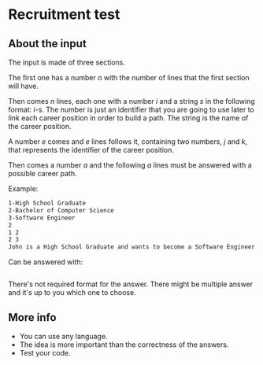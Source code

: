 # Recruitment test

## About the input

The input is made of three sections.

The first one has a number *n* with the number of lines that the first section will have.

Then comes *n* lines, each one with a number *i* and a string *s* in the following format: *i*-*s*. The number is just an identifier that you are going to use later to link each career position in order to build a path. The string is the name of the career position.

A number *e* comes and *e* lines follows it, containing two numbers, *j* and *k*, that represents the identifier of the career position.

Then comes a number *a* and the following *a* lines must be answered with a possible career path.

Example:
```3
1-High School Graduate
2-Bachelor of Computer Science
3-Software Engineer
2
1 2
2 3
John is a High School Graduate and wants to become a Software Engineer
```

Can be answered with:
```High School Graduate - Bachelor of Computer Science - Software Engineer
```

There's not required format for the answer. There might be multiple answer and it's up to you which one to choose.

## More info

* You can use any language.
* The idea is more important than the correctness of the answers.
* Test your code.
